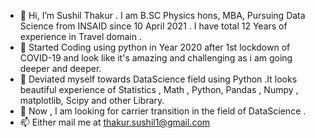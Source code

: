 - 👋 Hi, I’m Sushil Thakur . I am B.SC Physics hons, MBA, Pursuing  Data Science from INSAID since 10 April 2021 . I have total 12 Years of experience in Travel domain . 
- 👀 Started Coding using python in Year 2020 after 1st lockdown of COVID-19 and look like it's amazing and challenging as i am going deeper and deeper.
- 🌱 Deviated myself towards DataScience field using Python .It looks beautiful experience of Statistics , Math , Python, Pandas , Numpy , matplotlib, Scipy and other Library.
- 💞️  Now , I am looking for carrier transition in the field of DataScience .
- 📫 Either mail me at thakur.sushil1@gmail.com

<!---
sushil1902/sushil1902 is a ✨ special ✨ repository because its `README.md` (this file) appears on your GitHub profile.
You can click the Preview link to take a look at your changes.
--->
